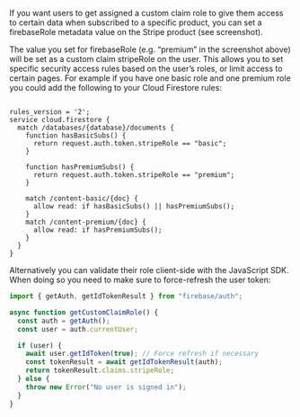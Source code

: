 If you want users to get assigned a custom claim role to give them access to certain data when subscribed to a specific product, you can set a firebaseRole metadata value on the Stripe product (see screenshot).

The value you set for firebaseRole (e.g. “premium” in the screenshot above) will be set as a custom claim stripeRole on the user. This allows you to set specific security access rules based on the user’s roles, or limit access to certain pages. For example if you have one basic role and one premium role you could add the following to your Cloud Firestore rules:
```

rules_version = '2';
service cloud.firestore {
  match /databases/{database}/documents {
    function hasBasicSubs() {
      return request.auth.token.stripeRole == "basic";
    }

    function hasPremiumSubs() {
      return request.auth.token.stripeRole == "premium";
    }

    match /content-basic/{doc} {
      allow read: if hasBasicSubs() || hasPremiumSubs();
    }
    match /content-premium/{doc} {
      allow read: if hasPremiumSubs();
    }
  }
}
```

Alternatively you can validate their role client-side with the JavaScript SDK. When doing so you need to make sure to force-refresh the user token:
```jsx
import { getAuth, getIdTokenResult } from "firebase/auth";

async function getCustomClaimRole() {
  const auth = getAuth();
  const user = auth.currentUser;

  if (user) {
    await user.getIdToken(true); // Force refresh if necessary
    const tokenResult = await getIdTokenResult(auth);
    return tokenResult.claims.stripeRole;
  } else {
    throw new Error("No user is signed in");
  }
}


```
